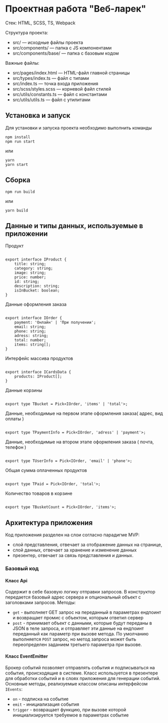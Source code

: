 # Проектная работа "Веб-ларек"

Стек: HTML, SCSS, TS, Webpack

Структура проекта:
- src/ — исходные файлы проекта
- src/components/ — папка с JS компонентами
- src/components/base/ — папка с базовым кодом

Важные файлы:
- src/pages/index.html — HTML-файл главной страницы
- src/types/index.ts — файл с типами
- src/index.ts — точка входа приложения
- src/scss/styles.scss — корневой файл стилей
- src/utils/constants.ts — файл с константами
- src/utils/utils.ts — файл с утилитами

## Установка и запуск
Для установки и запуска проекта необходимо выполнить команды

```
npm install
npm run start
```

или

```
yarn
yarn start
```
## Сборка

```
npm run build
```

или

```
yarn build
```

## Данные и типы данных, используемые в приложении

Продукт 

```

export interface IProduct {
    title: string;
    category: string;
    image: string;
    price: number;
    id: string;
    description: string;
    isInBucket: boolean;
}
``` 

Данные оформления заказа

```

export interface IOrder {
    payment: 'Онлайн' | 'При получении';
    email: string;
    phone: string;
    adress: string;
    total: number;
    items: string[]; 
}
```

Интерфейс массива продуктов

```

export interface ICardsData {
    products: IProduct[];
}
```

Данные корзины

```

export type TBucket = Pick<IOrder, 'items' | 'total'>;
```

Данные, необходимые на первом этапе оформления заказа( адрес, вид оплаты )

```

export type TPaymentInfo = Pick<IOrder, 'adress' | 'payment'>;
```
Данные, необходимые на втором этапе оформления заказа ( почта, телефон )

```

export type TUserInfo = Pick<IOrder, 'email' | 'phone'>;
```

Общая сумма оплаченных продуктов

```

export type TPaid = Pick<IOrder, 'total'>;
```

Количество товаров в корзине

```

export type TBusketCount = Pick<IOrder, 'items'>;
```

## Архитектура приложения

Код приложения разделен на слои согласно парадигме MVP: 
- слой представления, отвечает за отображение данных на странице, 
- слой данных, отвечает за хранение и изменение данных
- презентер, отвечает за связь представления и данных.

### Базовый код

#### Класс Api
Содержит в себе базовую логику отправки запросов. В конструктор передается базовый адрес сервера и опциональный объект с заголовками запросов.
Методы: 
- `get` - выполняет GET запрос на переданный в параметрах ендпоинт и возвращает промис с объектом, которым ответил сервер
- `post` - принимает объект с данными, которые будут переданы в JSON в теле запроса, и отправляет эти данные на ендпоинт переданный как параметр при вызове метода. По умолчанию выполняется `POST` запрос, но метод запроса может быть переопределен заданием третьего параметра при вызове.

#### Класс EventEmitter
Брокер событий позволяет отправлять события и подписываться на события, происходящие в системе. Класс используется в презентере для обработки событий и в слоях приложения для генерации событий.  
Основные методы, реализуемые классом описаны интерфейсом `IEvents`:
- `on` - подписка на событие
- `emit` - инициализация события
- `trigger` - возвращает функцию, при вызове которой инициализируется требуемое в параметрах событие   